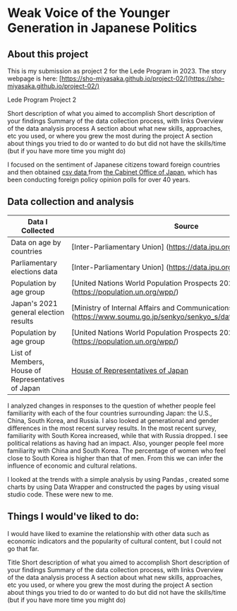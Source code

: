 # Weak Voice of the Younger Generation in Japanese Politics

## About this project
This is my submission as project 2 for the Lede Program in 2023. The story webpage is here: [https://sho-miyasaka.github.io/project-02/](https://sho-miyasaka.github.io/project-02/)



Lede Program Project 2

Short description of what you aimed to accomplish
Short description of your findings
Summary of the data collection process, with links
Overview of the data analysis process
A section about what new skills, approaches, etc you used, or where you grew the most during the project
A section about things you tried to do or wanted to do but did not have the skills/time (but if you have more time you might do)





I focused on the sentiment of Japanese citizens toward foreign countries and then obtained [csv data
](https://survey.gov-online.go.jp/r04/r04-gaiko/) from [the Cabinet Office of Japan](https://www.cao.go.jp/index-e.html), which has been conducting foreign policy opinion polls for over 40 years.

## Data collection and analysis

|Data I Collected|Source|
|---|---|
|Data on age by countries|[Inter-Parliamentary Union] (https://data.ipu.org/age-brackets/)|
|Parliamentary elections data|[Inter-Parliamentary Union] (https://data.ipu.org/elections/)|
|Population by age group|[United Nations World Population Prospects 2022] (https://population.un.org/wpp/)|
|Japan's 2021 general election results |[Ministry of Internal Affairs and Communications of Japan] (https://www.soumu.go.jp/senkyo/senkyo_s/data/shugiin/index.html)|
|Population by age group|[United Nations World Population Prospects 2022] (https://population.un.org/wpp/)|
|List of Members, House of Representatives of Japan|[House of Representatives of Japan](https://www.shugiin.go.jp/internet/itdb_annai.nsf/html/statics/syu/1giin.htm)|


I analyzed changes in responses to the question of whether people feel familiarity with each of the four countries surrounding Japan: the U.S., China, South Korea, and Russia. I also looked at generational and gender differences in the most recent survey results.
In the most recent survey, familiarity with South Korea increased, while that with Russia dropped. I see political relations as having had an impact. Also, younger people feel more familiarity with China and South Korea. The percentage of women who feel close to South Korea is higher than that of men. From this we can infer the influence of economic and cultural relations.

I looked at the trends with a simple analysis by using Pandas , created some charts by using  Data Wrapper and constructed the pages by using visual studio code. These were new to me.

## Things I would've liked to do:
I would have liked to examine the relationship with other data such as economic indicators and the popularity of cultural content, but I could not go that far.


 
Title
Short description of what you aimed to accomplish
Short description of your findings
Summary of the data collection process, with links
Overview of the data analysis process
A section about what new skills, approaches, etc you used, or where you grew the most during the project
A section about things you tried to do or wanted to do but did not have the skills/time (but if you have more time you might do)
